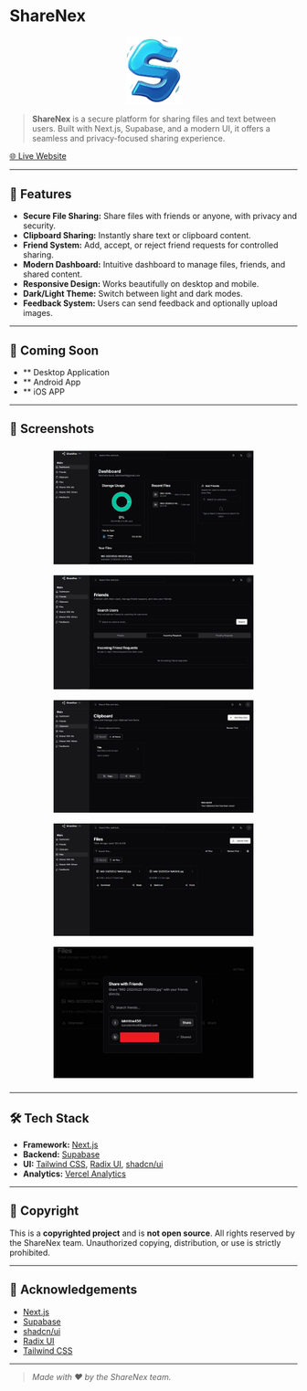 # ShareNex

<div align="center">
  <img src="public/logo.png" width="97px" height="119.5px" />
</div>

> **ShareNex** is a secure platform for sharing files and text between users. Built with Next.js, Supabase, and a modern UI, it offers a seamless and privacy-focused sharing experience.

[🌐 Live Website](https://share-nex.vercel.app)

---

## 🚀 Features

- **Secure File Sharing:** Share files with friends or anyone, with privacy and security.
- **Clipboard Sharing:** Instantly share text or clipboard content.
- **Friend System:** Add, accept, or reject friend requests for controlled sharing.
- **Modern Dashboard:** Intuitive dashboard to manage files, friends, and shared content.
- **Responsive Design:** Works beautifully on desktop and mobile.
- **Dark/Light Theme:** Switch between light and dark modes.
- **Feedback System:** Users can send feedback and optionally upload images.

---
## 🚀 Coming Soon

- ** Desktop Application
- ** Android App
- ** iOS APP
---

## 📸 Screenshots

<div align="center">
  <img src="public/dashboard.PNG" alt="Screenshot 1" width="350" style="margin:8px;"/>
  <img src="public/Friends.PNG" alt="Screenshot 2" width="350" style="margin:8px;"/>
  <img src="public/Clipboard.PNG" alt="Screenshot 3" width="350" style="margin:8px;"/>
  <img src="public/Files.PNG" alt="Screenshot 4" width="350" style="margin:8px;"/>
  <img src="public/share_option.png" alt="Screenshot 5" width="350" style="margin:8px;"/>
</div>

---

## 🛠️ Tech Stack

- **Framework:** [Next.js](https://nextjs.org/)
- **Backend:** [Supabase](https://supabase.com/)
- **UI:** [Tailwind CSS](https://tailwindcss.com/), [Radix UI](https://www.radix-ui.com/), [shadcn/ui](https://ui.shadcn.com/)
- **Analytics:** [Vercel Analytics](https://vercel.com/analytics)

---

## 📄 Copyright

This is a **copyrighted project** and is **not open source**. All rights reserved by the ShareNex team. Unauthorized copying, distribution, or use is strictly prohibited.

---

## 🙏 Acknowledgements

- [Next.js](https://nextjs.org/)
- [Supabase](https://supabase.com/)
- [shadcn/ui](https://ui.shadcn.com/)
- [Radix UI](https://www.radix-ui.com/)
- [Tailwind CSS](https://tailwindcss.com/)

---

> _Made with ❤️ by the ShareNex team._